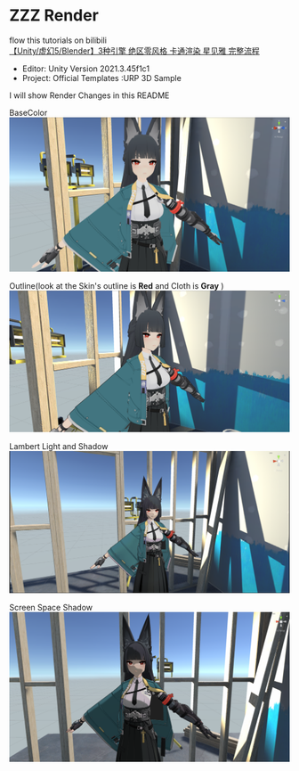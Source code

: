 # ZZZ Render

flow this tutorials on bilibili  
[【Unity/虚幻5/Blender】3种引擎 绝区零风格 卡通渲染 星见雅 完整流程](https://www.bilibili.com/video/BV1kBBKYRE6Q)



- Editor:  Unity Version 2021.3.45f1c1 
- Project: Official Templates :URP 3D Sample 

I will show Render Changes in this README

BaseColor 
![](Image/BaseColor.png)

Outline(look at the Skin's outline is **Red** and Cloth is **Gray** )
![](Image/Outline.png)

Lambert Light and Shadow
![](Image/Lambert.png)

Screen Space Shadow
![](Image/ScreenSpaceShadow.png)